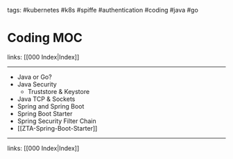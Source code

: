 tags: #kubernetes #k8s #spiffe #authentication #coding #java #go

# Coding MOC

links: [[000 Index|Index]]

---

- Java or Go?
- Java Security
	- Truststore & Keystore
- Java TCP & Sockets
- Spring and Spring Boot 
- Spring Boot Starter
- Spring Security Filter Chain
- [[ZTA-Spring-Boot-Starter]]
---
links: [[000 Index|Index]]